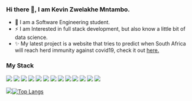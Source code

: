 ### Hi there 👋, I am Kevin Zwelakhe Mntambo.

<!--
**Bubbablack/Bubbablack** is a  _special_ ✨ repository because its `README.md` (this file) appears on your GitHub profile.

Here are some ideas to get you started:
-->

- 🌱 I am a Software Engineering student.
- ⚡ I am Interested in full stack development, but also know a little bit of data science.
- ✨ My latest project is a website that tries to predict when South Africa will reach herd immunity against covid19, check it out  [here.](https://github.com/Bubbablack/vacine)

### My Stack
![](https://img.shields.io/badge/Python-Language-blue)
![](https://img.shields.io/badge/Java-Language-blue)
![](https://img.shields.io/badge/Javascript-Language-blue)
![](https://img.shields.io/badge/HTML5-Language-blue)
![](https://img.shields.io/badge/CSS-Language-blue)
![](https://img.shields.io/badge/Pandas-Library-red)
![](https://img.shields.io/badge/Matplotlib-Library-red)
![](https://img.shields.io/badge/Seaborn-Library-red)
![](https://img.shields.io/badge/Scipy-Library-red)
![](https://img.shields.io/badge/.NET-Framework-orange)
![](https://img.shields.io/badge/Django-Framework-orange)
![](https://img.shields.io/badge/NodeJS-RuntimeEnv-orange)
![](https://img.shields.io/badge/Pygame-Framework-orange)

<img src ='https://github-readme-stats.vercel.app/api?username=Bubbablack&&show_icons=true&title_color=c9d1d9&icon_color=4da3fb&text_color=ffffff&exclude_repo=repo3,repo3&bg_color=0d1117&hide_border=True&count_private=true' >[![Top Langs](https://github-readme-stats.vercel.app/api/top-langs/?username=Bubbablack&&bg_color=0d1117&title_color=c9d1d9&hide_border=True&count_private=true&layout=compact)](https://github.com/anuraghazra/github-readme-stats)
